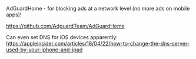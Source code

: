 AdGuardHome - for blocking ads at a network level (no more ads on mobile apps)!

https://github.com/AdguardTeam/AdGuardHome

Can even set DNS for iOS devices apparently: https://appleinsider.com/articles/18/04/22/how-to-change-the-dns-server-used-by-your-iphone-and-ipad
